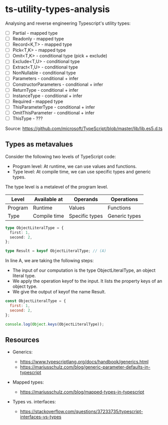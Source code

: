 # ts-utility-types-analysis
Analysing and reverse engineering Typescript's utility types:

- [ ] Partial<T> - mapped type
- [ ] Readonly<T> - mapped type
- [ ] Record<K,T> - mapped type
- [ ] Pick<T,K> - mapped type
- [ ] Omit<T,K> - conditional type (pick + exclude)
- [ ] Exclude<T,U> - conditional type
- [ ] Extract<T,U> - conditional type
- [ ] NonNullable<T> - conditional type
- [ ] Parameters<T> - conditional + infer
- [ ] ConstructorParameters<T> - conditional + infer
- [ ] ReturnType<T> - conditional + infer
- [ ] InstanceType<T> - conditional + infer
- [ ] Required<T> - mapped type
- [ ] ThisParameterType<T> - conditional + infer
- [ ] OmitThisParameter<T> - conditional + infer
- [ ] ThisType<T> - ???

Source: https://github.com/microsoft/TypeScript/blob/master/lib/lib.es5.d.ts

## Types as metavalues

Consider the following two levels of TypeScript code:
- Program level: At runtime, we can use values and functions.
- Type level: At compile time, we can use specific types and generic types.

The type level is a metalevel of the program level.

| Level   | Available at | Operands       | Operations    |
|---------|--------------|----------------|---------------|
| Program | Runtime      | Values         | Functions     |
| Type    | Compile time | Specific types | Generic types |

```ts
type ObjectLiteralType = {
  first: 1,
  second: 2,
};

type Result = keyof ObjectLiteralType; // (A)
```

In line A, we are taking the following steps:

- The input of our computation is the type ObjectLiteralType, an object literal type.
- We apply the operation keyof to the input. It lists the property keys of an object type.
- We give the output of keyof the name Result.

```js
const ObjectLiteralType = {
  first: 1,
  second: 2,
};

console.log(Object.keys(ObjectLiteralType));
```


## Resources

- Generics:
  - https://www.typescriptlang.org/docs/handbook/generics.html
  - https://mariusschulz.com/blog/generic-parameter-defaults-in-typescript

- Mapped types:
  - https://mariusschulz.com/blog/mapped-types-in-typescript

- Types vs. interfaces:
  - https://stackoverflow.com/questions/37233735/typescript-interfaces-vs-types
